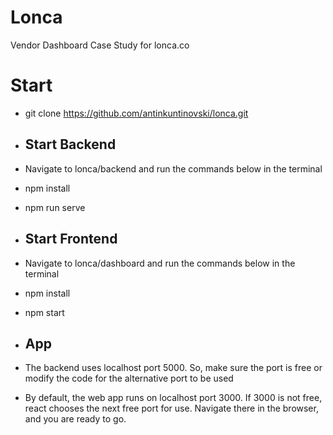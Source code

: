 # Lonca
 Vendor Dashboard Case Study for lonca.co

# Start
- git clone https://github.com/antinkuntinovski/lonca.git
  
- ## Start Backend
- Navigate to lonca/backend and run the commands below in the terminal
- npm install
- npm run serve

- ## Start Frontend
- Navigate to lonca/dashboard and run the commands below in the terminal
- npm install
- npm start

- ## App
- The backend uses localhost port 5000. So, make sure the port is free or modify the code for the alternative port to be used
- By default, the web app runs on localhost port 3000. If 3000 is not free, react chooses the next free port for use. Navigate there in the browser, and you are ready to go.
